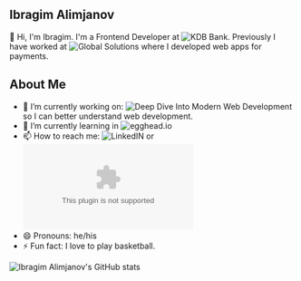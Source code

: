 ## Ibragim Alimjanov

👋 Hi, I'm Ibragim. I'm a Frontend Developer at ![KDB Bank](https://kdb.uz/en). Previously I have worked at ![Global Solutions](https://global.uz/en/) where I developed web apps for payments.

## About Me

- 🔭 I’m currently working on: ![Deep Dive Into Modern Web Development](https://fullstackopen.com/en/) so I can better understand web development.
- 🌱 I’m currently learning in ![egghead.io](https://egghead.io/)
- 📫 How to reach me: ![LinkedIN](https://www.linkedin.com/in/ibragim-alimjanov/) or ![Gmail](mailto:ballismlife@gmail.com)
- 😄 Pronouns: he/his
- ⚡ Fun fact: I love to play basketball.

![Ibragim Alimjanov's GitHub stats](https://github-readme-stats.vercel.app/api?username=Alimjanov-Ibragim&count_private=true&show_icons=true&theme=vue&line_height=22)
